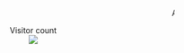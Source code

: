 <p align='center'>
  <marquee>Ashish Meshram </marquee> 
</p>

<p align="center">  
  Visitor count<br>
  <img src="https://profile-counter.glitch.me/ashishmeshram844/count.svg/" />
</p>


